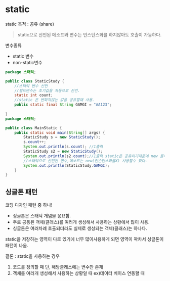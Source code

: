 # static
static 목적 : 공유 (share)
>static으로 선언된 메소드와 변수는 인스턴스화를 하지않아도 호출이 가능하다.

변수종류
+ static 변수
+ non-static변수
~~~java
package 스태틱;

public class StaticStudy {
	//스택틱 변수 선언
	//필드변수는 초기값을 자동으로 선언.
	static int count;
	//static 은 변화지않는 값을 공유할때 사용.
	public static final String GAMGI = "AA123";
	
}
package 스태틱;

public class MainStatic {
	public static void main(String[] args) {
		StaticStudy s = new StaticStudy();
		s.count++;
		System.out.println(s.count); //1출력
		StaticStudy s2 = new StaticStudy();
		System.out.println(s2.count);//1출력 static은 공유이기때문에 new 를해도 값이 공유됨.
		//스태틱으로 선언된 변수,메소드는 new(인슨턴스화를X) 사용할수 있다.
		System.out.println(StaticStudy.GAMGI);
	}
}

~~~

## 싱글톤 패턴
코딩 디자인 패턴 중 하나!
+ 싱글톤은 스태틱 개념을 응요함.
+ 주로 공통된 객체(클래스)를 여러개 생성해서 사용하는 상황에서 많이 사용.
+ 싱글톤은 여러차례 호출되더라도 실제로 생성되는 객체(클래스)는 하나다.

static을 저장하는 영역이 다로 있기에 너무 많이사용하게 되면 영역이 꽉차서
싱글톤이 패턴이 나옴.

결론 : static을 사용하는 경우
1. 코드를 정의할 때 단, 해당클래스에는 변수만 존재
2. 객체를 여러개 생성해서 사용하는 상황일 때 ex)데이터 베이스 연동할 때
